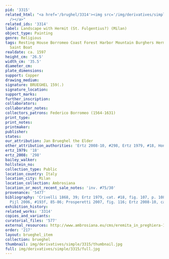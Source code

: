```yaml
---
pid: '3315'
related_html: "<a href='/brughel/3314'><img src='/img/derivatives/simple/3314/thumbnail.jpg'
  /></a>"
related_ids: '3314'
label: Landscape with Hermit (St. Fulgentius?) (Milan)
object_type: Painting
genre: Religious
tags: Resting House Borromeo Coast Forest Harbor Mountain Burghers Hermits New_Testament
  Saint Boat
realdate: ca. 1597
height_cm: '26.5'
width_cm: '35.5'
diameter_cm: 
plate_dimensions: 
support: Copper
drawing_medium: 
signature: BRUEGHEL 159(.)
signature_location: 
support_marks: 
further_inscription: 
collaborators: 
collaborator_notes: 
collectors_patrons: Federico Borromeo (1564-1631)
print_type: 
print_notes: 
printmaker: 
publisher: 
states: 
our_attribution: Jan Brueghel the Elder
other_attribution_authorities: 'Ertz 2008-10, #298, Ertz 1979, #18, Honig database'
ertz_1979: '18'
ertz_2008: '298'
bailey_walker: 
hollstein_no: 
collection_type: Public
location_country: Italy
location_city: Milan
location_collection: Ambrosiana
location_or_most_recent_sale_notes: 'inv. #75/30'
provenance: '5477'
bibliography: 'Crivelli 1868, 39; Ertz 1979, cat. #18, fig. 107, p. 108, 448, 449;
  Pijl 2006, #193f, 85-86; Prosperetti 2007, fig. 116; Ertz 2008-10, cat. #298'
exhibition_history: 
related_works: '3314'
copies_and_variants: 
curatorial_files: '577'
external_resources: http://www.ambrosiana.eu/cms/eremita_in_preghiera-1575.html
order: '217'
layout: brueghel_item
collection: brueghel
thumbnail: img/derivatives/simple/3315/thumbnail.jpg
full: img/derivatives/simple/3315/full.jpg
---
```

